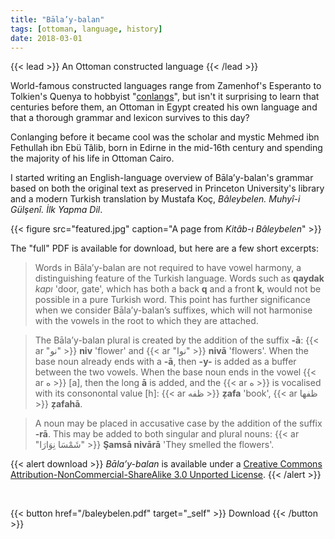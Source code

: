 ```yaml
---
title: "Bāla’y-balan"
tags: [ottoman, language, history]
date: 2018-03-01
---
```


{{< lead >}}
An Ottoman constructed language
{{< /lead >}}

World-famous constructed languages range from Zamenhof's Esperanto to Tolkien's Quenya to hobbyist "[conlangs](https://conlang.org/)", but isn't it surprising to learn that centuries before them, an Ottoman in Egypt created his own language and that a thorough grammar and lexicon survives to this day?

Conlanging before it became cool was the scholar and mystic Mehmed ibn Fethullah ibn Ebü Tâlib, born in Edirne in the mid-16th century and spending the majority of his life in Ottoman Cairo.

I started writing an English-language overview of Bāla’y-balan's grammar based on both the original text as preserved in Princeton University's library and a modern Turkish translation by Mustafa Koç, *Bâleybelen. Muhyî-i Gülşenî. İlk Yapma Dil*.

{{< figure src="featured.jpg" caption="A page from *Kitâb-ı Bâleybelen*" >}}

The "full" PDF is available for download, but here are a few short excerpts:

> Words in Bāla’y-balan are not required to have vowel harmony, a distinguishing feature of the Turkish language. Words such as **qaydak** *kapı* 'door, gate', which has both a back **q** and a front **k**, would not be possible in a pure Turkish word. This point has further significance when we consider Bāla’y-balan’s suffixes, which will not harmonise with the vowels in the root to which they are attached.

> The Bāla’y-balan plural is created by the addition of the suffix **-ā**: {{< ar "نو" >}} **niv** 'flower' and {{< ar "نوا" >}} **nivā** 'flowers'. When the base noun already ends with a **-ā**, then **-y-** is added as a buffer between the two vowels. When the base noun ends in the vowel {{< ar ه >}} [a], then the long **ā** is added, and the {{< ar ه >}} is vocalised with its consonontal value [h]: {{< ar ظفه >}} **ẓafa** 'book', {{< ar ظفها >}} **ẓafahā**.

> A noun may be placed in accusative case by the addition of the suffix **-rā**. This may be added to both singular and plural nouns: {{< ar "شَمْسَا نِوَارَا" >}} **Şamsā nivārā** 'They smelled the flowers'.

{{< alert download >}}
*Bāla’y-balan* is available under a [Creative Commons Attribution-NonCommercial-ShareAlike 3.0 Unported License](http://creativecommons.org/licenses/by-nc-sa/3.0/).
{{< /alert >}}

<br>

{{< button href="/baleybelen.pdf" target="_self" >}}
Download
{{< /button >}}
